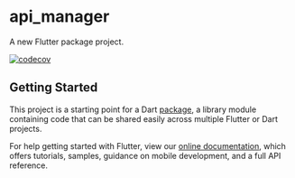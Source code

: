 # api_manager

A new Flutter package project.

[![codecov](https://codecov.io/gh/MohamedAbdallah-14/Flutter-API-Manager/branch/master/graph/badge.svg?token=x1TZgR0ppA)](https://codecov.io/gh/MohamedAbdallah-14/Flutter-API-Manager)

## Getting Started

This project is a starting point for a Dart
[package](https://flutter.dev/developing-packages/),
a library module containing code that can be shared easily across
multiple Flutter or Dart projects.

For help getting started with Flutter, view our 
[online documentation](https://flutter.dev/docs), which offers tutorials, 
samples, guidance on mobile development, and a full API reference.

